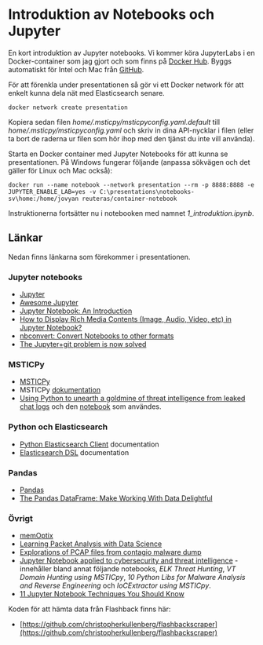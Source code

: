 # Introduktion av Notebooks och Jupyter

En kort introduktion av Jupyter notebooks. Vi kommer köra JupyterLabs i en Docker-container som jag gjort och som finns på [Docker Hub](https://hub.docker.com/repository/docker/reuteras/container-notebook). Byggs automatiskt för Intel och Mac från [GitHub](https://github.com/reuteras/container-notebook).

För att förenkla under presentationen så gör vi ett Docker network för att enkelt kunna dela nät med Elasticsearch senare.

    docker network create presentation

Kopiera sedan filen _home/.msticpy/msticpyconfig.yaml.default_ till _home/.msticpy/msticpyconfig.yaml_ och skriv in dina API-nycklar i filen (eller ta bort de raderna ur filen som hör ihop med den tjänst du inte vill använda).

Starta en Docker container med Jupyter Notebooks för att kunna se presentationen. På Windows fungerar följande (anpassa sökvägen och det gäller för Linux och Mac också):

    docker run --name notebook --network presentation --rm -p 8888:8888 -e JUPYTER_ENABLE_LAB=yes -v C:\presentations\notebooks-sv\home:/home/jovyan reuteras/container-notebook

Instruktionerna fortsätter nu i notebooken med namnet _1_introduktion.ipynb_.

## Länkar

Nedan finns länkarna som förekommer i presentationen.

### Jupyter notebooks

- [Jupyter](https://jupyter.org/)
- [Awesome Jupyter](https://github.com/markusschanta/awesome-jupyter)
- [Jupyter Notebook: An Introduction](https://realpython.com/jupyter-notebook-introduction/)
- [How to Display Rich Media Contents (Image, Audio, Video, etc) in Jupyter Notebook?](https://coderzcolumn.com/tutorials/python/how-to-display-contents-of-different-types-in-jupyter-notebook-lab)
- [nbconvert: Convert Notebooks to other formats](https://nbconvert.readthedocs.io/en/latest/index.html)
- [The Jupyter+git problem is now solved](https://www.fast.ai/posts/2022-08-25-jupyter-git.html)


### MSTICPy

- [MSTICPy](https://github.com/microsoft/msticpy)
- MSTICPy [dokumentation](https://msticpy.readthedocs.io/en/latest/index.html)
- [Using Python to unearth a goldmine of threat intelligence from leaked chat logs](https://www.microsoft.com/en-us/security/blog/2022/06/01/using-python-to-unearth-a-goldmine-of-threat-intelligence-from-leaked-chat-logs/) och den [notebook](https://github.com/microsoft/msticpy/blob/main/docs/notebooks/ContiLeaksAnalysis.ipynb) som användes.

### Python och Elasticsearch

- [Python Elasticsearch Client](https://elasticsearch-py.readthedocs.io/en/latest/) documentation
- [Elasticsearch DSL](https://elasticsearch-dsl.readthedocs.io/en/latest/index.html) documentation

### Pandas

- [Pandas](https://pandas.pydata.org/)
- [The Pandas DataFrame: Make Working With Data Delightful](https://realpython.com/pandas-dataframe/)

### Övrigt

- [memOptix](https://github.com/blueteam0ps/memOptix)
- [Learning Packet Analysis with Data Science](https://medium.com/hackervalleystudio/learning-packet-analysis-with-data-science-5356a3340d4e)
- [Explorations of PCAP files from contagio malware dump](https://anaconda.org/anaconda-enterprise/malware-traffic-analysis/notebook)
- [Jupyter Notebook applied to cybersecurity and threat intelligence](https://jupyter.securitybreak.io/) - innehåller bland annat följande notebooks, _ELK Threat Hunting_, _VT Domain Hunting using MSTICpy_, _10 Python Libs for Malware Analysis and Reverse Engineering_ och _IoCExtractor using MSTICpy_.
- [11 Jupyter Notebook Techniques You Should Know](https://ai.plainenglish.io/11-jupyter-notebook-techniques-you-should-know-2ebeafefa303)

Koden för att hämta data från Flashback finns här:

- [https://github.com/christopherkullenberg/flashbackscraper](https://github.com/christopherkullenberg/flashbackscraper)
